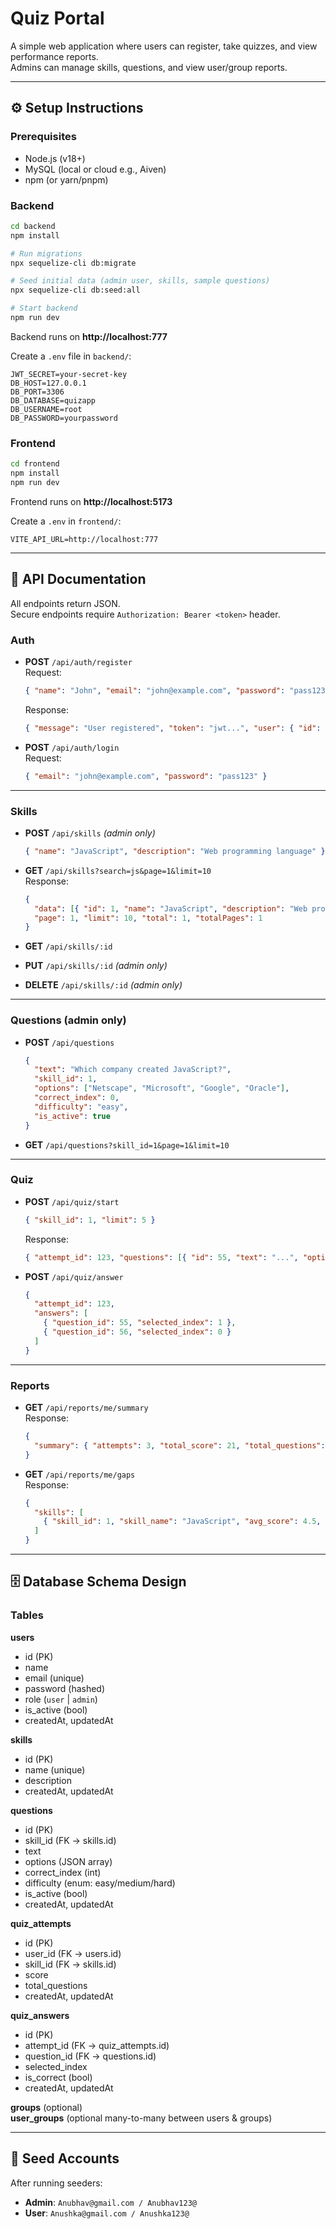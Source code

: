 # Quiz Portal

A simple web application where users can register, take quizzes, and view performance reports.  
Admins can manage skills, questions, and view user/group reports.

---

## ⚙️ Setup Instructions

### Prerequisites
- Node.js (v18+)
- MySQL (local or cloud e.g., Aiven)
- npm (or yarn/pnpm)

### Backend
```bash
cd backend
npm install

# Run migrations
npx sequelize-cli db:migrate

# Seed initial data (admin user, skills, sample questions)
npx sequelize-cli db:seed:all

# Start backend
npm run dev
```
Backend runs on **http://localhost:777**

Create a `.env` file in `backend/`:
```
JWT_SECRET=your-secret-key
DB_HOST=127.0.0.1
DB_PORT=3306
DB_DATABASE=quizapp
DB_USERNAME=root
DB_PASSWORD=yourpassword
```

### Frontend
```bash
cd frontend
npm install
npm run dev
```
Frontend runs on **http://localhost:5173**

Create a `.env` in `frontend/`:
```
VITE_API_URL=http://localhost:777
```

---

## 📡 API Documentation

All endpoints return JSON.  
Secure endpoints require `Authorization: Bearer <token>` header.

### Auth
- **POST** `/api/auth/register`  
  Request:
  ```json
  { "name": "John", "email": "john@example.com", "password": "pass123" }
  ```
  Response:
  ```json
  { "message": "User registered", "token": "jwt...", "user": { "id": 1, "name": "John", "email": "john@example.com", "role": "user" } }
  ```

- **POST** `/api/auth/login`  
  Request:
  ```json
  { "email": "john@example.com", "password": "pass123" }
  ```

---

### Skills
- **POST** `/api/skills` *(admin only)*  
  ```json
  { "name": "JavaScript", "description": "Web programming language" }
  ```

- **GET** `/api/skills?search=js&page=1&limit=10`  
  Response:
  ```json
  {
    "data": [{ "id": 1, "name": "JavaScript", "description": "Web programming language" }],
    "page": 1, "limit": 10, "total": 1, "totalPages": 1
  }
  ```

- **GET** `/api/skills/:id`  
- **PUT** `/api/skills/:id` *(admin only)*  
- **DELETE** `/api/skills/:id` *(admin only)*  

---

### Questions (admin only)
- **POST** `/api/questions`  
  ```json
  {
    "text": "Which company created JavaScript?",
    "skill_id": 1,
    "options": ["Netscape", "Microsoft", "Google", "Oracle"],
    "correct_index": 0,
    "difficulty": "easy",
    "is_active": true
  }
  ```

- **GET** `/api/questions?skill_id=1&page=1&limit=10`  

---

### Quiz
- **POST** `/api/quiz/start`  
  ```json
  { "skill_id": 1, "limit": 5 }
  ```
  Response:
  ```json
  { "attempt_id": 123, "questions": [{ "id": 55, "text": "...", "options": ["a","b","c","d"] }] }
  ```

- **POST** `/api/quiz/answer`  
  ```json
  {
    "attempt_id": 123,
    "answers": [
      { "question_id": 55, "selected_index": 1 },
      { "question_id": 56, "selected_index": 0 }
    ]
  }
  ```

---

### Reports
- **GET** `/api/reports/me/summary`  
  Response:
  ```json
  {
    "summary": { "attempts": 3, "total_score": 21, "total_questions": 30, "avg_score": 7.0 }
  }
  ```

- **GET** `/api/reports/me/gaps`  
  Response:
  ```json
  {
    "skills": [
      { "skill_id": 1, "skill_name": "JavaScript", "avg_score": 4.5, "avg_pct": 0.56, "attempts": 2 }
    ]
  }
  ```

---

## 🗄️ Database Schema Design

### Tables

**users**
- id (PK)
- name
- email (unique)
- password (hashed)
- role (`user` | `admin`)
- is_active (bool)
- createdAt, updatedAt

**skills**
- id (PK)
- name (unique)
- description
- createdAt, updatedAt

**questions**
- id (PK)
- skill_id (FK → skills.id)
- text
- options (JSON array)
- correct_index (int)
- difficulty (enum: easy/medium/hard)
- is_active (bool)
- createdAt, updatedAt

**quiz_attempts**
- id (PK)
- user_id (FK → users.id)
- skill_id (FK → skills.id)
- score
- total_questions
- createdAt, updatedAt

**quiz_answers**
- id (PK)
- attempt_id (FK → quiz_attempts.id)
- question_id (FK → questions.id)
- selected_index
- is_correct (bool)
- createdAt, updatedAt

**groups** (optional)  
**user_groups** (optional many-to-many between users & groups)

---

## 🔑 Seed Accounts

After running seeders:
- **Admin**: `Anubhav@gmail.com / Anubhav123@`
- **User**: `Anushka@gmail.com / Anushka123@`